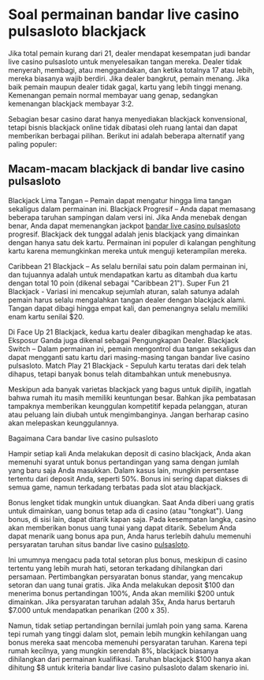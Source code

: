 # Soal permainan bandar live casino pulsasloto blackjack

Jika total pemain kurang dari 21, dealer mendapat kesempatan judi bandar live casino pulsasloto untuk menyelesaikan tangan mereka. Dealer tidak menyerah, membagi, atau menggandakan, dan ketika totalnya 17 atau lebih, mereka biasanya wajib berdiri. Jika dealer bangkrut, pemain menang. Jika baik pemain maupun dealer tidak gagal, kartu yang lebih tinggi menang. Kemenangan pemain normal membayar uang genap, sedangkan kemenangan blackjack membayar 3:2.

Sebagian besar casino darat hanya menyediakan blackjack konvensional, tetapi bisnis blackjack online tidak dibatasi oleh ruang lantai dan dapat memberikan berbagai pilihan. Berikut ini adalah beberapa alternatif yang paling populer:

## Macam-macam blackjack di bandar live casino pulsasloto

Blackjack Lima Tangan – Pemain dapat mengatur hingga lima tangan sekaligus dalam permainan ini. Blackjack Progresif – Anda dapat memasang beberapa taruhan sampingan dalam versi ini. Jika Anda menebak dengan benar, Anda dapat memenangkan jackpot [bandar live casino pulsasloto](https://188.166.197.232/casino) progresif. Blackjack dek tunggal adalah jenis blackjack yang dimainkan dengan hanya satu dek kartu. Permainan ini populer di kalangan penghitung kartu karena memungkinkan mereka untuk menguji keterampilan mereka.

Caribbean 21 Blackjack – As selalu bernilai satu poin dalam permainan ini, dan tujuannya adalah untuk mendapatkan kartu as ditambah dua kartu dengan total 10 poin (dikenal sebagai "Caribbean 21"). Super Fun 21 Blackjack - Variasi ini mencakup sejumlah aturan, salah satunya adalah pemain harus selalu mengalahkan tangan dealer dengan blackjack alami. Tangan dapat dibagi hingga empat kali, dan pemenangnya selalu memiliki enam kartu senilai $20.

Di Face Up 21 Blackjack, kedua kartu dealer dibagikan menghadap ke atas. Eksposur Ganda juga dikenal sebagai Pengungkapan Dealer. Blackjack Switch – Dalam permainan ini, pemain mengontrol dua tangan sekaligus dan dapat mengganti satu kartu dari masing-masing tangan bandar live casino pulsasloto. Match Play 21 Blackjack - Sepuluh kartu teratas dari dek telah dihapus, tetapi banyak bonus telah ditambahkan untuk menebusnya.

Meskipun ada banyak varietas blackjack yang bagus untuk dipilih, ingatlah bahwa rumah itu masih memiliki keuntungan besar. Bahkan jika pembatasan tampaknya memberikan keunggulan kompetitif kepada pelanggan, aturan atau peluang lain diubah untuk mengimbanginya. Jangan berharap casino akan melepaskan keunggulannya.

Bagaimana Cara bandar live casino pulsasloto

Hampir setiap kali Anda melakukan deposit di casino blackjack, Anda akan memenuhi syarat untuk bonus pertandingan yang sama dengan jumlah yang baru saja Anda masukkan. Dalam kasus lain, mungkin persentase tertentu dari deposit Anda, seperti 50%. Bonus ini sering dapat diakses di semua game, namun terkadang terbatas pada slot atau blackjack.

Bonus lengket tidak mungkin untuk diuangkan. Saat Anda diberi uang gratis untuk dimainkan, uang bonus tetap ada di casino (atau "tongkat"). Uang bonus, di sisi lain, dapat ditarik kapan saja. Pada kesempatan langka, casino akan memberikan bonus uang tunai yang dapat ditarik. Sebelum Anda dapat menarik uang bonus apa pun, Anda harus terlebih dahulu memenuhi persyaratan taruhan situs bandar live casino [pulsasloto](https://188.166.197.232).

Ini umumnya mengacu pada total setoran plus bonus, meskipun di casino tertentu yang lebih murah hati, setoran terkadang dihilangkan dari persamaan. Pertimbangkan persyaratan bonus standar, yang mencakup setoran dan uang tunai gratis. Jika Anda melakukan deposit $100 dan menerima bonus pertandingan 100%, Anda akan memiliki $200 untuk dimainkan. Jika persyaratan taruhan adalah 35x, Anda harus bertaruh $7.000 untuk mendapatkan penarikan (200 x 35).

Namun, tidak setiap pertandingan bernilai jumlah poin yang sama. Karena tepi rumah yang tinggi dalam slot, pemain lebih mungkin kehilangan uang bonus mereka saat mencoba memenuhi persyaratan taruhan. Karena tepi rumah kecilnya, yang mungkin serendah 8%, blackjack biasanya dihilangkan dari permainan kualifikasi. Taruhan blackjack $100 hanya akan dihitung $8 untuk kriteria bandar live casino pulsasloto dalam skenario ini.


